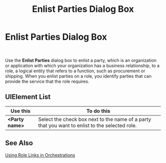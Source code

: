﻿---
title: Enlist Parties Dialog Box
TOCTitle: Enlist Parties Dialog Box
ms:assetid: f5ed2cb4-9f22-4e21-aa32-a7a23a937a29
ms:mtpsurl: https://msdn.microsoft.com/en-us/library/Aa561958(v=BTS.80)
ms:contentKeyID: 51533440
ms.date: 08/30/2017
mtps_version: v=BTS.80
f1_keywords:
- bts10.admin.servicelinkrole.enlistparties
---

# Enlist Parties Dialog Box

 

Use the **Enlist Parties** dialog box to enlist a party, which is an organization or application with which your organization has a business relationship, to a role, a logical entity that refers to a function, such as procurement or shipping. When you enlist parties on a role, you identify parties that can provide the service that the role requires.

## UIElement List

<table>
<thead>
<tr class="header">
<th>Use this</th>
<th>To do this</th>
</tr>
</thead>
<tbody>
<tr class="odd">
<td><strong>&lt;Party name&gt;</strong></td>
<td>Select the check box next to the name of a party that you want to enlist to the selected role.</td>
</tr>
</tbody>
</table>


## See Also

[Using Role Links in Orchestrations](https://msdn.microsoft.com/library/aa547316\(v=bts.80\))

